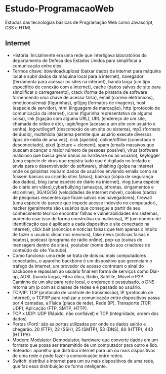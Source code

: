 # Estudo-ProgramacaoWeb
Estudos das tecnologias básicas de Programação Web como Javascript, CSS e HTML

## Internet
* História: Inicialmente era uma rede que interligava laboratórios do departamento de Defesa dos Estados Unidos para simplificar a comunicação entre eles.
* Termos chave: download/upload (baixar dados da internet para máquina local e subir dados da máquina local para a internet), navegador (ferramenta para acessar os sites na internet), banda larga (um tipo específico de conexão com a internet), cache (dados salvos de site para simplificar o carregamento), crack (forma de pirataria de software fornencendo uma chave de acesso falsa), email (correio eletrônicos), emoticons/emoji (figurinhas), gif/jpg (formatos de imagens), host (especie de servidor), html (linguagem de marcação), http (protocolo de comunicação da internet), ícone (figurinha representativa de alguma coisa), link (ligação com alguma URL), URL (endereço de um site, chamada de vídeo e etc), login/logon (acesso a um site com usuário e senha), logout/logoff (desconexão de um site ou sistema), mp3 (formato de áudio), multimídia (sistema permite que usuário execute diversos tipos de mídia de uma vez), nick (apelido), online/offline (conectado e desconectado), pixel (picture + element), spam (emails massivos que buscam alcançar o maior número de pessoas possível), vírus (software malicioso que busca gerar danos ao hardware ou ao usuário), keylogger (uma espécie de vírus que registra tudo que é digitado no teclado e envia para o desenvolvedor do software), phishing (golpe na internet onde os golpistas roubam dados de usuários enviando emails como se fossem bancos ou criando sites falsos), backup (cópia de segurança dos dados), blog (uma espécie de diário na internet), vlog (uma espécie de diário em vídeo),cyberbullying (ameaças, afrontas, xingamentos e etc online), 3G/4G/5G (velocidades de internet móvel), cookies (dados de pesquisas rescentes que ficam salvos nos navegadores), firewall (uma espécie de parede que impede acesso indevido no computador), hacker (geralmente são usuários que consegue a partir de seu conhecimento técnico encontrar falhas e vulnerabilidades em sistemas, podendo usar isso de forma construtiva ou maliciosa), IP (um número de identificação que é aplicado a cada dispositivo e site conectado na internet), click bait (anúncios e noticias falsas que tem apenas o intuito de fazer o usuário clicar nos mesmos), fake news (noticias falsas e boatos), podcast (programa de rádio online), pop-up (caixas de mensagem dentro de sites), youtuber (nome dado aos criadores de conteúdo do site Youtube).
* Como funciona: uma rede se trata de dois ou mais computadores conectados, o aparelho backbone é um dispositivo que gerenciam o tráfego da internet, um provedor de acesso contratam o sinal do backbone e repassam ao usuário final em forma de serviços como Dial-up, ADSL (banda larga), Fibra ótica, Rádio, Satélite, Móvel e P2P.
Caminho de um site para rede local, o endereço é pesquisado, o DNS retorna um ip com as classes de redes e é passado ao usuário.
* TCP/IP: TCP (protocolo de controle de transmissão), IP (protocolo de internet), o TCP/IP para realizar a comunicação entre dispositivos passa por 4 camadas, a Física (placa de rede), Rede (IP), Transporte (TCP, UDP), Aplicação (FTP, SMTP, HTTP).
* TCP x UDP: UDP (Rápido, não confiável) e TCP (integridade, ordem dos dados)
* Portas (Port): são as portas utilizadas por onde os dados sairão e chegarão. 20 (FTP), 22 (SSH), 25 (SMTP), 53 (DNS), 80 (HTTP), 443 (HTTPS). 
* Modem: Modulator-Demodulator, hardware que converte dados em um formato que possa ser transmitido de um computador para outro e lido.
* Roteador: aparelho que distribui internet para um ou mais dispositivos de uma rede e pode fazer a comunicação entre redes.
* Switch: distribui a internet para um ou mais dispositivos de uma rede, que faz essa distribuição de forma inteligente.